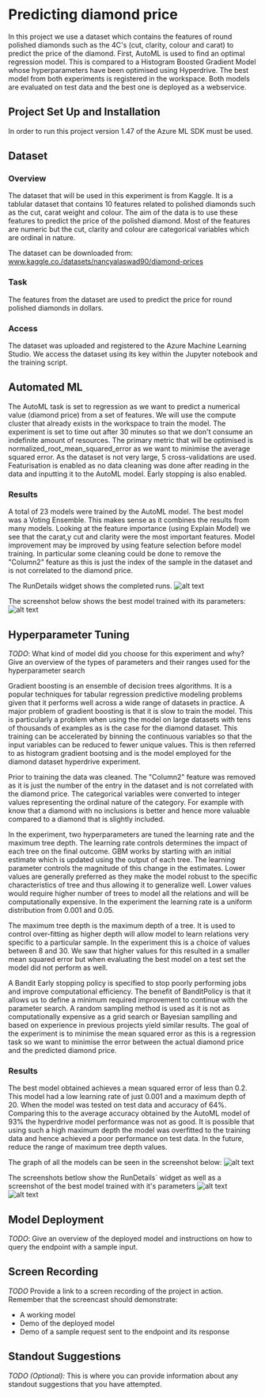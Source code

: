 # Predicting diamond price 

In this project we use a dataset which contains the features of round polished diamonds such as the 4C's (cut, clarity, colour and carat) to predict the price of the diamond. First, AutoML is used to find an optimal regression model. This is compared to a Histogram Boosted Gradient Model whose hyperparameters have been optimised using Hyperdrive. The best model from both experiments is registered in the workspace. Both models are evaluated on test data and the best one is deployed as a webservice.


## Project Set Up and Installation
In order to run this project version 1.47 of the Azure ML SDK must be used. 

## Dataset

### Overview
The dataset that will be used in this experiment is from Kaggle. It is a tablular dataset that contains 10 features related to polished diamonds such as the cut, carat weight and colour. The aim of the data is to use these features to predict the price of the polished diamond. Most of the features are numeric but the cut, clarity and colour are categorical variables which are ordinal in nature. 

The dataset can be downloaded from:
www.kaggle.co./datasets/nancyalaswad90/diamond-prices

### Task
The features from the dataset are used to predict the price for round polished diamonds in dollars.

### Access
The dataset was uploaded and registered to the Azure Machine Learning Studio. We access the dataset using its key within the Jupyter notebook and the training script.

## Automated ML
The AutoML task is set to regression as we want to predict a numerical value (diamond price) from a set of features. We will use the compute cluster that already exists in the workspace to train the model. The experiment is set to time out after 30 minutes so that we don't consume an indefinite amount of resources. The primary metric that will be optimised is normalized_root_mean_squared_error as we want to minimise the average squared error. As the dataset is not very large, 5 cross-validations are used. Featurisation is enabled as no data cleaning was done after reading in the data and inputting it to the AutoML model. Early stopping is also enabled.

### Results
A total of 23 models were trained by the AutoML model. The best model was a Voting Ensemble. This makes sense as it combines the results from many models. Looking at the feature importance (using Explain Model) we see that the carat,y cut and clarity were the most important features. Model improvement may be improved by using feature selection before model training. In particular some cleaning could be done to remove the "Column2" feature as this is just the index of the sample in the dataset and is not correlated to the diamond price. 

The RunDetails widget shows the completed runs.
![alt text](AutoMLRunDetailsScreenshot.png)

The screenshot below shows the best model trained with its parameters:
![alt text](AutoMLBestRunModel.png)


## Hyperparameter Tuning
*TODO*: What kind of model did you choose for this experiment and why? Give an overview of the types of parameters and their ranges used for the hyperparameter search

Gradient boosting is an ensemble of decision trees algorithms. It is a popular techniques for tabular regression predictive modeling problems given that it performs well across a wide range of datasets in practice. A major problem of gradient boosting is that it is slow to train the model. This is particularly a problem when using the model on large datasets with tens of thousands of examples as is the case for the diamond dataset. This training can be accelerated by binning the continuous variables so that the input variables can be reduced to fewer unique values. This is then referred to as histogram gradient bootsing and is the model employed for the diamond dataset hyperdrive experiment.

Prior to training the data was cleaned. The "Column2" feature was removed as it is just the number of the entry in the dataset and is not correlated with the diamond price. The categorical variables were converted to integer values representing the ordinal nature of the category. For example with know that a diamond with no inclusions is better and hence more valuable compared to a diamond that is slightly included.


In the experiment, two hyperparameters are tuned the learning rate and the maximum tree depth. The learning rate controls determines the impact of each tree on the final outcome. GBM works by starting with an initial estimate which is updated using the output of each tree. The learning parameter controls the magnitude of this change in the estimates. Lower values are generally preferred as they make the model robust to the specific characteristics of tree and thus allowing it to generalize well. Lower values would require higher number of trees to model all the relations and will be computationally expensive. In the experiment the learning rate is a uniform distribution from 0.001 and 0.05. 


The maximum tree depth is the maximum depth of a tree. It is used to control over-fitting as higher depth will allow model to learn relations very specific to a particular sample. In the experiment this is a choice of values between 8 and 30. We saw that higher values for this resulted in a smaller mean squared error but when evaluating the best model on a test set the model did not perform as well.


A Bandit Early stopping policy is specified to stop poorly performing jobs and improve computational efficiency. The benefit of BanditPolicy is that it allows us to define a minimum required improvement to continue with the parameter search. A random sampling method is used as it is not as computationally expensive as a grid search or Bayesian samplling and based on experience in previous projects yield similar results. The goal of the experiment is to minimise the mean squared error as this is a regression task so we want to minimise the error between the actual diamond price and the predicted diamond price.

### Results
The best model obtained achieves a mean squared error of less than 0.2. This model had a low learning rate of just 0.001 and a maximum depth of 20. When the model was tested on test data and accuracy of 64%. Comparing this to the average accuracy obtained by the AutoML model of 93% the hyperdrive model performance was not as good. It is possible that using such a high maximum depth the model was overfitted to the training data and hence achieved a poor performance on test data. In the future, reduce the range of maximum tree depth values.

The graph of all the models can be seen in the screenshot below:
![alt text](HyperparamModelPerformance.png)

The screenshots betlow show the RunDetails` widget as well as a screenshot of the best model trained with it's parameters
![alt text](HyperdriveRunWidget.png)
![alt text](HyperdriveBestRun.png)


## Model Deployment
*TODO*: Give an overview of the deployed model and instructions on how to query the endpoint with a sample input.

## Screen Recording
*TODO* Provide a link to a screen recording of the project in action. Remember that the screencast should demonstrate:
- A working model
- Demo of the deployed  model
- Demo of a sample request sent to the endpoint and its response

## Standout Suggestions
*TODO (Optional):* This is where you can provide information about any standout suggestions that you have attempted.
